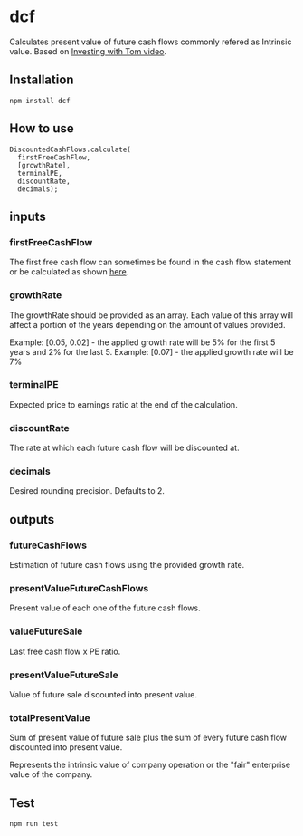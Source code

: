 # dcf

Calculates present value of future cash flows commonly refered as Intrinsic value.
Based on [Investing with Tom video](https://www.youtube.com/watch?v=cI8ZSf0nkFs).

## Installation

`npm install dcf`

## How to use

```
DiscountedCashFlows.calculate(
  firstFreeCashFlow,
  [growthRate],
  terminalPE,
  discountRate,
  decimals);
```

## inputs

### firstFreeCashFlow

The first free cash flow can sometimes be found in the cash flow statement or be calculated as shown [here](https://www.investopedia.com/terms/f/freecashflow.asp).

### growthRate

The growthRate should be provided as an array. Each value of this array will affect a portion of the years depending on the amount of values provided. 

Example: [0.05, 0.02] - the applied growth rate will be 5% for the first 5 years and 2% for the last 5.
Example: [0.07] - the applied growth rate will be 7%

### terminalPE

Expected price to earnings ratio at the end of the calculation.

### discountRate

The rate at which each future cash flow will be discounted at.

### decimals

Desired rounding precision. Defaults to 2.

## outputs

### futureCashFlows

Estimation of future cash flows using the provided growth rate.

### presentValueFutureCashFlows

Present value of each one of the future cash flows.

### valueFutureSale

Last free cash flow x PE ratio.

### presentValueFutureSale

Value of future sale discounted into present value.

### totalPresentValue

Sum of present value of future sale plus the sum of every future cash flow discounted into present value.

Represents the intrinsic value of company operation or the "fair" enterprise value of the company.

## Test

`npm run test`
